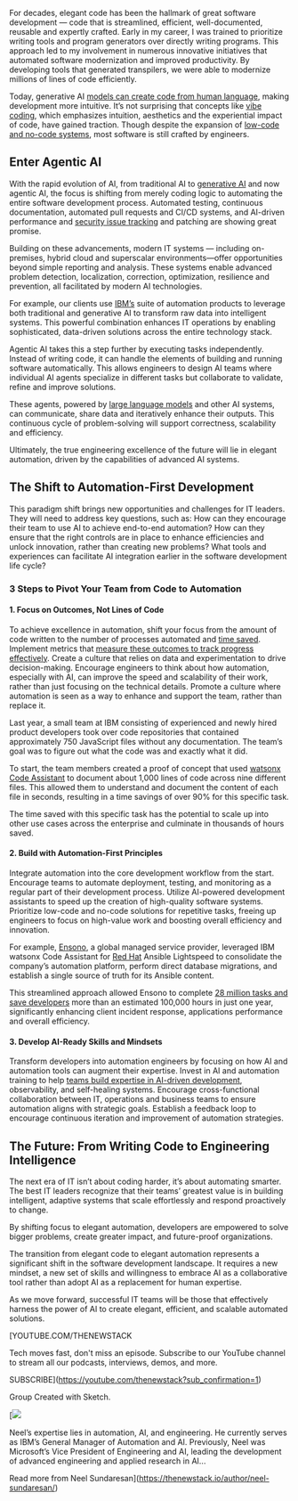 For decades, elegant code has been the hallmark of great software development — code that is streamlined, efficient, well-documented, reusable and expertly crafted. Early in my career, I was trained to prioritize writing tools and program generators over directly writing programs. This approach led to my involvement in numerous innovative initiatives that automated software modernization and improved productivity. By developing tools that generated transpilers, we were able to modernize millions of lines of code efficiently.

Today, generative AI [models can create code from human language](https://thenewstack.io/ai-coding-human-engineers-are-more-important-than-ever/), making development more intuitive. It’s not surprising that concepts like [vibe coding](https://thenewstack.io/to-vibe-or-not-to-vibe-when-and-where-to-use-vibe-coding/), which emphasizes intuition, aesthetics and the experiential impact of code, have gained traction. Though despite the expansion of [low-code and no-code systems](https://thenewstack.io/low-code-vs-no-code/), most software is still crafted by engineers.

## Enter Agentic AI

With the rapid evolution of AI, from traditional AI to [generative AI](https://thenewstack.io/ebooks/generative-ai/how-generative-ai-transforms-software-development/) and now agentic AI, the focus is shifting from merely coding logic to automating the entire software development process. Automated testing, continuous documentation, automated pull requests and CI/CD systems, and AI-driven performance and [security issue tracking](https://thenewstack.io/how-linux-kernel-deals-with-tracking-cve-security-issues/) and patching are showing great promise.

Building on these advancements, modern IT systems — including on-premises, hybrid cloud and superscalar environments—offer opportunities beyond simple reporting and analysis. These systems enable advanced problem detection, localization, correction, optimization, resilience and prevention, all facilitated by modern AI technologies.

For example, our clients use [IBM’s](https://www.ibm.com?utm_content=inline+mention) suite of automation products to leverage both traditional and generative AI to transform raw data into intelligent systems. This powerful combination enhances IT operations by enabling sophisticated, data-driven solutions across the entire technology stack.

Agentic AI takes this a step further by executing tasks independently. Instead of writing code, it can handle the elements of building and running software automatically. This allows engineers to design AI teams where individual AI agents specialize in different tasks but collaborate to validate, refine and improve solutions.

These agents, powered by [large language models](https://thenewstack.io/what-is-a-large-language-model/) and other AI systems, can communicate, share data and iteratively enhance their outputs. This continuous cycle of problem-solving will support correctness, scalability and efficiency.

Ultimately, the true engineering excellence of the future will lie in elegant automation, driven by the capabilities of advanced AI systems.

## The Shift to Automation-First Development

This paradigm shift brings new opportunities and challenges for IT leaders. They will need to address key questions, such as: How can they encourage their team to use AI to achieve end-to-end automation? How can they ensure that the right controls are in place to enhance efficiencies and unlock innovation, rather than creating new problems? What tools and experiences can facilitate AI integration earlier in the software development life cycle?

### 3 Steps to Pivot Your Team from Code to Automation

#### 1. Focus on Outcomes, Not Lines of Code

To achieve excellence in automation, shift your focus from the amount of code written to the number of processes automated and [time saved](https://www.ibm.com/case-studies/ibm-software-team). Implement metrics that [measure these outcomes to track progress effectively](https://thenewstack.io/set-goals-and-measure-progress-for-effective-ai-deployment/). Create a culture that relies on data and experimentation to drive decision-making. Encourage engineers to think about how automation, especially with AI, can improve the speed and scalability of their work, rather than just focusing on the technical details. Promote a culture where automation is seen as a way to enhance and support the team, rather than replace it.

Last year, a small team at IBM consisting of experienced and newly hired product developers took over code repositories that contained approximately 750 JavaScript files without any documentation. The team’s goal was to figure out what the code was and exactly what it did.

To start, the team members created a proof of concept that used [watsonx Code Assistant](https://www.ibm.com/case-studies/ibm-software-team) to document about 1,000 lines of code across nine different files. This allowed them to understand and document the content of each file in seconds, resulting in a time savings of over 90% for this specific task.

The time saved with this specific task has the potential to scale up into other use cases across the enterprise and culminate in thousands of hours saved.

#### 2. Build with Automation-First Principles

Integrate automation into the core development workflow from the start. Encourage teams to automate deployment, testing, and monitoring as a regular part of their development process. Utilize AI-powered development assistants to speed up the creation of high-quality software systems. Prioritize low-code and no-code solutions for repetitive tasks, freeing up engineers to focus on high-value work and boosting overall efficiency and innovation.

For example, [Ensono](https://www.ibm.com/case-studies/ensono), a global managed service provider, leveraged IBM watsonx Code Assistant for [Red Hat](https://www.openshift.com/try?utm_content=inline+mention) Ansible Lightspeed to consolidate the company’s automation platform, perform direct database migrations, and establish a single source of truth for its Ansible content.

This streamlined approach allowed Ensono to complete [28 million tasks and save developers](https://thenewstack.io/the-roi-of-speed-how-fast-code-delivery-saves-millions/) more than an estimated 100,000 hours in just one year, significantly enhancing client incident response, applications performance and overall efficiency.

#### 3. Develop AI-Ready Skills and Mindsets

Transform developers into automation engineers by focusing on how AI and automation tools can augment their expertise. Invest in AI and automation training to help [teams build expertise in AI-driven development](https://thenewstack.io/building-high-performance-software-development-teams-7-tips/), observability, and self-healing systems. Encourage cross-functional collaboration between IT, operations and business teams to ensure automation aligns with strategic goals. Establish a feedback loop to encourage continuous iteration and improvement of automation strategies.

## The Future: From Writing Code to Engineering Intelligence

The next era of IT isn’t about coding harder, it’s about automating smarter. The best IT leaders recognize that their teams’ greatest value is in building intelligent, adaptive systems that scale effortlessly and respond proactively to change.

By shifting focus to elegant automation, developers are empowered to solve bigger problems, create greater impact, and future-proof organizations.

The transition from elegant code to elegant automation represents a significant shift in the software development landscape. It requires a new mindset, a new set of skills and willingness to embrace AI as a collaborative tool rather than adopt AI as a replacement for human expertise.

As we move forward, successful IT teams will be those that effectively harness the power of AI to create elegant, efficient, and scalable automated solutions.

[YOUTUBE.COM/THENEWSTACK

Tech moves fast, don't miss an episode. Subscribe to our YouTube
channel to stream all our podcasts, interviews, demos, and more.

SUBSCRIBE](https://youtube.com/thenewstack?sub_confirmation=1)

Group
Created with Sketch.

[![](https://cdn.thenewstack.io/media/2025/06/5d179015-neel-headshot.jpg)

Neel’s expertise lies in automation, AI, and engineering. He currently serves as IBM’s General Manager of Automation and AI. Previously, Neel was Microsoft’s Vice President of Engineering and AI, leading the development of advanced engineering and applied research in AI...

Read more from Neel Sundaresan](https://thenewstack.io/author/neel-sundaresan/)